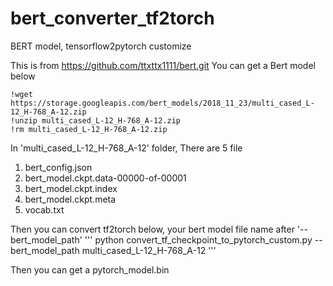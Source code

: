 # bert_converter_tf2torch
BERT model, tensorflow2pytorch customize

This is from https://github.com/ttxttx1111/bert.git
You can get a Bert model below

    !wget https://storage.googleapis.com/bert_models/2018_11_23/multi_cased_L-12_H-768_A-12.zip
    !unzip multi_cased_L-12_H-768_A-12.zip
    !rm multi_cased_L-12_H-768_A-12.zip

In 'multi_cased_L-12_H-768_A-12' folder, There are 5 file
1) bert_config.json
2) bert_model.ckpt.data-00000-of-00001
3) bert_model.ckpt.index
4) bert_model.ckpt.meta
5) vocab.txt

Then you can convert tf2torch below, your bert model file name after '--bert_model_path'
'''
python convert_tf_checkpoint_to_pytorch_custom.py --bert_model_path multi_cased_L-12_H-768_A-12
'''

Then you can get a pytorch_model.bin

